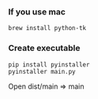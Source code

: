 ### If you use mac

```
brew install python-tk
```

### Create executable

```
pip install pyinstaller
pyinstaller main.py
```

Open dist/main => main